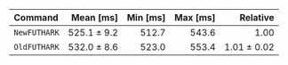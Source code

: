 | Command | Mean [ms] | Min [ms] | Max [ms] | Relative |
|:---|---:|---:|---:|---:|
| `NewFUTHARK` | 525.1 ± 9.2 | 512.7 | 543.6 | 1.00 |
| `OldFUTHARK` | 532.0 ± 8.6 | 523.0 | 553.4 | 1.01 ± 0.02 |

